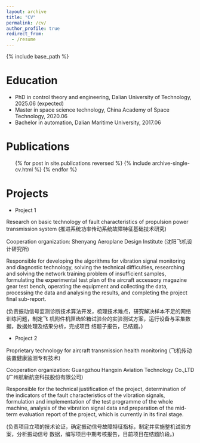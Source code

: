 ```yaml
---
layout: archive
title: "CV"
permalink: /cv/
author_profile: true
redirect_from:
  - /resume
---
```


{% include base_path %}

Education
======
* PhD in control theory and engineering, Dalian University of Technology, 2025.06 (expected)
* Master in space science technology, China Academy of Space Technology, 2020.06
* Bachelor in automation, Dalian Maritime University, 2017.06

Publications
======
  <ul>{% for post in site.publications reversed %}
    {% include archive-single-cv.html %}
  {% endfor %}</ul>

Projects
======
* Project 1

Research on basic technology of fault characteristics of propulsion power transmission system (推进系统功率传动系统故障特征基础技术研究)

Cooperation organization: Shenyang Aeroplane Design Institute (沈阳飞机设计研究所)

Responsible for developing the algorithms for vibration signal monitoring and diagnostic technology, solving the technical difficulties, researching and solving the network training problem of insufficient samples, formulating the experimental test plan of the aircraft accessory magazine gear test bench, operating the equipment and collecting the data, processing the data and analysing the results, and completing the project final sub-report.

(负责振动信号监测诊断技术算法开发，梳理技术难点，研究解决样本不足的网络训练问题，制定飞 机附件机匣齿轮箱试验台的实验测试方案，运行设备与采集数据，数据处理及结果分析，完成项目 结题子报告，已结题。)

* Project 2

Proprietary technology for aircraft transmission health monitoring (飞机传动装置健康监测专有技术)
  
Cooperation organization: Guangzhou Hangxin Aviation Technology Co.,LTD (广州航新航空科技股份有限公司)

Responsible for the technical justification of the project, determination of the indicators of the fault characteristics of the vibration signals, formulation and implementation of the test programme of the whole machine, analysis of the vibration signal data and preparation of the mid-term evaluation report of the project, which is currently in its final stage.

(负责项目立项的技术论证，确定振动信号故障特征指标，制定并实施整机试验方案，分析振动信号 数据，编写项目中期考核报告，目前项目在结题阶段。)
